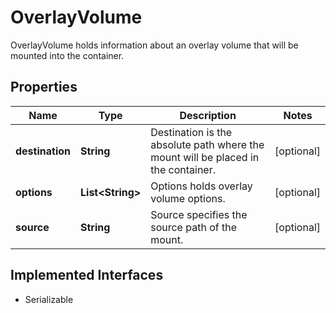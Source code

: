 

# OverlayVolume

OverlayVolume holds information about an overlay volume that will be mounted into the container.

## Properties

| Name | Type | Description | Notes |
|------------ | ------------- | ------------- | -------------|
|**destination** | **String** | Destination is the absolute path where the mount will be placed in the container. |  [optional] |
|**options** | **List&lt;String&gt;** | Options holds overlay volume options. |  [optional] |
|**source** | **String** | Source specifies the source path of the mount. |  [optional] |


## Implemented Interfaces

* Serializable


